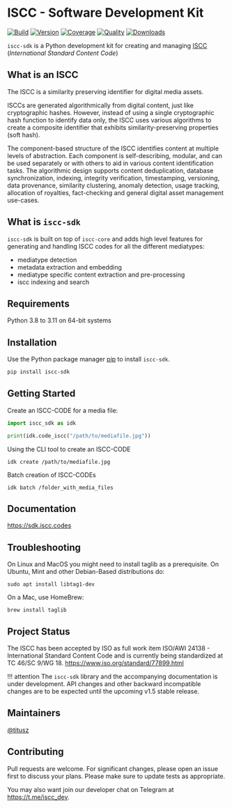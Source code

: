# ISCC - Software Development Kit

[![Build](https://github.com/iscc/iscc-sdk/actions/workflows/ci.yml/badge.svg)](https://github.com/iscc/iscc-sdk/actions/workflows/ci.yml)
[![Version](https://img.shields.io/pypi/v/iscc-sdk.svg)](https://pypi.python.org/pypi/iscc-sdk/)
[![Coverage](https://codecov.io/gh/iscc/iscc-sdk/branch/main/graph/badge.svg?token=7BJ7HJU815)](https://codecov.io/gh/iscc/iscc-sdk)
[![Quality](https://app.codacy.com/project/badge/Grade/aa791abf9d824f6aa65a8f86b9222c90)](https://www.codacy.com/gh/iscc/iscc-sdk/dashboard)
[![Downloads](https://pepy.tech/badge/iscc-sdk)](https://pepy.tech/project/iscc-sdk)

`iscc-sdk` is a Python development kit for creating and managing [ISCC](https://core.iscc.codes)
(*International Standard Content Code*)

## What is an ISCC

The ISCC is a similarity preserving identifier for digital media assets.

ISCCs are generated algorithmically from digital content, just like cryptographic hashes. However,
instead of using a single cryptographic hash function to identify data only, the ISCC uses various
algorithms to create a composite identifier that exhibits similarity-preserving properties (soft
hash).

The component-based structure of the ISCC identifies content at multiple levels of abstraction. Each
component is self-describing, modular, and can be used separately or with others to aid in various
content identification tasks. The algorithmic design supports content deduplication, database
synchronization, indexing, integrity verification, timestamping, versioning, data provenance,
similarity clustering, anomaly detection, usage tracking, allocation of royalties, fact-checking and
general digital asset management use-cases.

## What is `iscc-sdk`

`iscc-sdk` is built on top of `iscc-core` and adds high level features for generating and handling
ISCC codes for all the different mediatypes:

- mediatype detection
- metadata extraction and embedding
- mediatype specific content extraction and pre-processing
- iscc indexing and search

## Requirements

Python 3.8 to 3.11 on 64-bit systems

## Installation

Use the Python package manager [pip](https://pip.pypa.io/en/stable/) to install `iscc-sdk`.

```bash
pip install iscc-sdk
```

## Getting Started

Create an ISCC-CODE for a media file:

```python
import iscc_sdk as idk

print(idk.code_iscc("/path/to/mediafile.jpg"))
```

Using the CLI tool to create an ISCC-CODE

```shell
idk create /path/to/mediafile.jpg
```

Batch creation of ISCC-CODEs

```shell
idk batch /folder_with_media_files
```

## Documentation

<https://sdk.iscc.codes>

## Troubleshooting

On Linux and MacOS you might need to install taglib as a prerequisite. On Ubuntu, Mint and other
Debian-Based distributions do:

```shell
sudo apt install libtag1-dev
```

On a Mac, use HomeBrew:

```shell
brew install taglib
```

## Project Status

The ISCC has been accepted by ISO as full work item ISO/AWI 24138 - International Standard Content
Code and is currently being standardized at TC 46/SC 9/WG 18.
https://www.iso.org/standard/77899.html

!!! attention
    The `iscc-sdk` library and the accompanying documentation is under development. API changes and
    other backward incompatible changes are to be expected until the upcoming v1.5 stable release.

## Maintainers

[@titusz](https://github.com/titusz)

## Contributing

Pull requests are welcome. For significant changes, please open an issue first to discuss your
plans. Please make sure to update tests as appropriate.

You may also want join our developer chat on Telegram at <https://t.me/iscc_dev>.
